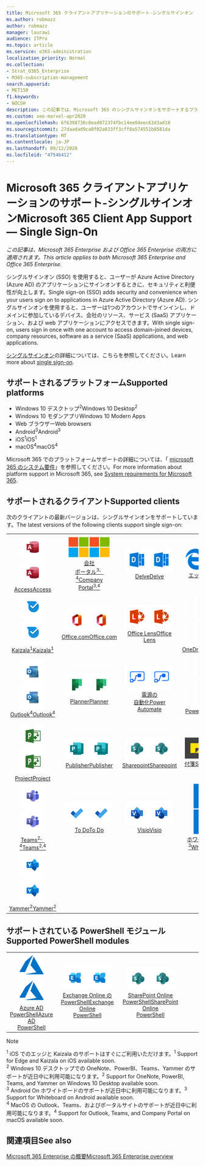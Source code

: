 ```yaml
---
title: Microsoft 365 クライアントアプリケーションのサポート-シングルサインオン
ms.author: robmazz
author: robmazz
manager: laurawi
audience: ITPro
ms.topic: article
ms.service: o365-administration
localization_priority: Normal
ms.collection:
- Strat_O365_Enterprise
- M365-subscription-management
search.appverid:
- MET150
f1.keywords:
- NOCSH
description: この記事では、Microsoft 365 のシングルサインオンをサポートするプラットフォーム、クライアント、および Powershell モジュールについて説明します。
ms.custom: seo-marvel-apr2020
ms.openlocfilehash: 6f6398736c8ead072374fbc14ee04eec63d3ad18
ms.sourcegitcommit: 27daadad9ca0f02a833ff3cff8a574551b9581da
ms.translationtype: MT
ms.contentlocale: ja-JP
ms.lasthandoff: 09/12/2020
ms.locfileid: "47546412"
---
```

# <a name="microsoft-365-client-app-support--single-sign-on"></a><span data-ttu-id="6c417-103">Microsoft 365 クライアントアプリケーションのサポート-シングルサインオン</span><span class="sxs-lookup"><span data-stu-id="6c417-103">Microsoft 365 Client App Support — Single Sign-On</span></span>

<span data-ttu-id="6c417-104">*この記事は、Microsoft 365 Enterprise および Office 365 Enterprise の両方に適用されます。*</span><span class="sxs-lookup"><span data-stu-id="6c417-104">*This article applies to both Microsoft 365 Enterprise and Office 365 Enterprise.*</span></span>

<span data-ttu-id="6c417-105">シングルサインオン (SSO) を使用すると、ユーザーが Azure Active Directory (Azure AD) のアプリケーションにサインオンするときに、セキュリティと利便性が向上します。</span><span class="sxs-lookup"><span data-stu-id="6c417-105">Single sign-on (SSO) adds security and convenience when your users sign on to applications in Azure Active Directory (Azure AD).</span></span> <span data-ttu-id="6c417-106">シングルサインオンを使用すると、ユーザーは1つのアカウントでサインインし、ドメインに参加しているデバイス、会社のリソース、サービス (SaaS) アプリケーション、および web アプリケーションにアクセスできます。</span><span class="sxs-lookup"><span data-stu-id="6c417-106">With single sign-on, users sign in once with one account to access domain-joined devices, company resources, software as a service (SaaS) applications, and web applications.</span></span>

<span data-ttu-id="6c417-107">[シングルサインオン](https://docs.microsoft.com/azure/active-directory/manage-apps/what-is-single-sign-on)の詳細については、こちらを参照してください。</span><span class="sxs-lookup"><span data-stu-id="6c417-107">Learn more about [single sign-on](https://docs.microsoft.com/azure/active-directory/manage-apps/what-is-single-sign-on).</span></span>

## <a name="supported-platforms"></a><span data-ttu-id="6c417-108">サポートされるプラットフォーム</span><span class="sxs-lookup"><span data-stu-id="6c417-108">Supported platforms</span></span>

 - <span data-ttu-id="6c417-109">Windows 10 デスクトップ<sup>2</sup></span><span class="sxs-lookup"><span data-stu-id="6c417-109">Windows 10 Desktop<sup>2</sup></span></span>
 - <span data-ttu-id="6c417-110">Windows 10 モダンアプリ</span><span class="sxs-lookup"><span data-stu-id="6c417-110">Windows 10 Modern Apps</span></span>
 - <span data-ttu-id="6c417-111">Web ブラウザー</span><span class="sxs-lookup"><span data-stu-id="6c417-111">Web browsers</span></span>
 - <span data-ttu-id="6c417-112">Android<sup>3</sup></span><span class="sxs-lookup"><span data-stu-id="6c417-112">Android<sup>3</sup></span></span>
 - <span data-ttu-id="6c417-113">iOS<sup>1</sup></span><span class="sxs-lookup"><span data-stu-id="6c417-113">iOS<sup>1</sup></span></span>
 - <span data-ttu-id="6c417-114">macOS<sup>4</sup></span><span class="sxs-lookup"><span data-stu-id="6c417-114">macOS<sup>4</sup></span></span>

<span data-ttu-id="6c417-115">Microsoft 365 でのプラットフォームサポートの詳細については、「 [microsoft 365 のシステム要件](https://products.office.com/office-system-requirements)」を参照してください。</span><span class="sxs-lookup"><span data-stu-id="6c417-115">For more information about platform support in Microsoft 365, see [System requirements for Microsoft 365](https://products.office.com/office-system-requirements).</span></span>

## <a name="supported-clients"></a><span data-ttu-id="6c417-116">サポートされるクライアント</span><span class="sxs-lookup"><span data-stu-id="6c417-116">Supported clients</span></span>

<span data-ttu-id="6c417-117">次のクライアントの最新バージョンは、シングルサインオンをサポートしています。</span><span class="sxs-lookup"><span data-stu-id="6c417-117">The latest versions of the following clients support single sign-on:</span></span>

| | | | | | |
|:---:|:---:|:---:|:---:|:---:|:---:|
| <span data-ttu-id="6c417-118">![Access アイコン](../media/o365-access-64x64.png)</span><span class="sxs-lookup"><span data-stu-id="6c417-118">![Access icon](../media/o365-access-64x64.png)</span></span> <br> [<span data-ttu-id="6c417-119">Access</span><span class="sxs-lookup"><span data-stu-id="6c417-119">Access</span></span>](https://products.office.com/access) | <span data-ttu-id="6c417-120">![会社のポータルのアイコン](../media/o365-microsoft-64x64.png)</span><span class="sxs-lookup"><span data-stu-id="6c417-120">![Company portal icon](../media/o365-microsoft-64x64.png)</span></span> <br> [<span data-ttu-id="6c417-121">会社 <br> ポータル<sup>3、4</sup></span><span class="sxs-lookup"><span data-stu-id="6c417-121">Company <br> Portal<sup>3,4</sup> </span></span>](https://docs.microsoft.com/intune-user-help/sign-in-to-the-company-portal) | <span data-ttu-id="6c417-122">![Delve アイコン](../media/o365-delve-64x64.png)</span><span class="sxs-lookup"><span data-stu-id="6c417-122">![Delve icon](../media/o365-delve-64x64.png)</span></span> <br> [<span data-ttu-id="6c417-123">Delve</span><span class="sxs-lookup"><span data-stu-id="6c417-123">Delve</span></span>](https://products.office.com/business/intelligent-search) | <span data-ttu-id="6c417-124">![エッジアイコン](../media/o365-edge-64x64.png)</span><span class="sxs-lookup"><span data-stu-id="6c417-124">![Edge icon](../media/o365-edge-64x64.png)</span></span> <br> [<span data-ttu-id="6c417-125">エッジ<sup>1</sup></span><span class="sxs-lookup"><span data-stu-id="6c417-125">Edge<sup>1</sup></span></span>](https://www.microsoft.com/windows/microsoft-edge) | <span data-ttu-id="6c417-126">![Excel アイコン](../media/o365-excel-64x64.png)</span><span class="sxs-lookup"><span data-stu-id="6c417-126">![Excel icon](../media/o365-excel-64x64.png)</span></span> <br> [<span data-ttu-id="6c417-127">Excel</span><span class="sxs-lookup"><span data-stu-id="6c417-127">Excel</span></span>](https://products.office.com/excel) 
| <span data-ttu-id="6c417-128">![Kaizala アイコン](../media/o365-kaizala-64x64.png)</span><span class="sxs-lookup"><span data-stu-id="6c417-128">![Kaizala icon](../media/o365-kaizala-64x64.png)</span></span> <br> [<span data-ttu-id="6c417-129">Kaizala<sup>1</sup></span><span class="sxs-lookup"><span data-stu-id="6c417-129">Kaizala<sup>1</sup></span></span>](https://products.office.com/en/business/microsoft-kaizala) | <span data-ttu-id="6c417-130">![Office.com アイコン](../media/o365-office-64x64.png)</span><span class="sxs-lookup"><span data-stu-id="6c417-130">![Office.com icon](../media/o365-office-64x64.png)</span></span> <br> [<span data-ttu-id="6c417-131">Office.com</span><span class="sxs-lookup"><span data-stu-id="6c417-131">Office.com</span></span>](https://www.office.com/) | <span data-ttu-id="6c417-132">![レンズアイコン](../media/o365-lens-64x64.png)</span><span class="sxs-lookup"><span data-stu-id="6c417-132">![Lens icon](../media/o365-lens-64x64.png)</span></span> <br> [<span data-ttu-id="6c417-133">Office Lens</span><span class="sxs-lookup"><span data-stu-id="6c417-133">Office Lens</span></span>](https://www.microsoft.com/p/office-lens/9wzdncrfj3t8?activetab=pivot%3Aoverviewtab) | <span data-ttu-id="6c417-134">![OneDrive for Business アイコン](../media/o365-OneDrive-64x64.png)</span><span class="sxs-lookup"><span data-stu-id="6c417-134">![OneDrive for Business icon](../media/o365-OneDrive-64x64.png)</span></span> <br> [<span data-ttu-id="6c417-135">OneDrive</span><span class="sxs-lookup"><span data-stu-id="6c417-135">OneDrive</span></span>](https://products.office.com/onedrive-for-business/online-cloud-storage) | <span data-ttu-id="6c417-136">![OneNote アイコン](../media/o365-OneNote-64x64.png)</span><span class="sxs-lookup"><span data-stu-id="6c417-136">![OneNote icon](../media/o365-OneNote-64x64.png)</span></span> <br> [<span data-ttu-id="6c417-137">OneNote<sup>2</sup></span><span class="sxs-lookup"><span data-stu-id="6c417-137">OneNote<sup>2</sup></span></span>](https://products.office.com/onenote) 
| <span data-ttu-id="6c417-138">![Outlook アイコン](../media/o365-outlook-64x64.png)</span><span class="sxs-lookup"><span data-stu-id="6c417-138">![Outlook icon](../media/o365-outlook-64x64.png)</span></span> <br> [<span data-ttu-id="6c417-139">Outlook<sup>4</sup></span><span class="sxs-lookup"><span data-stu-id="6c417-139">Outlook<sup>4</sup></span></span>](https://products.office.com/outlook) | <span data-ttu-id="6c417-140">![Planner アイコン](../media/o365-planner-64x64.png)</span><span class="sxs-lookup"><span data-stu-id="6c417-140">![Planner icon](../media/o365-planner-64x64.png)</span></span> <br> [<span data-ttu-id="6c417-141">Planner</span><span class="sxs-lookup"><span data-stu-id="6c417-141">Planner</span></span>](https://products.office.com/business/task-management-software) | <span data-ttu-id="6c417-142">![電源の自動化アイコン](../media/o365-flow-64x64.png)</span><span class="sxs-lookup"><span data-stu-id="6c417-142">![Power Automate icon](../media/o365-flow-64x64.png)</span></span> <br> [<span data-ttu-id="6c417-143">電源の <br> 自動化</span><span class="sxs-lookup"><span data-stu-id="6c417-143">Power <br> Automate</span></span>](https://flow.microsoft.com) | <span data-ttu-id="6c417-144">![PowerBI アイコン](../media/o365-powerbi-64x64.png)</span><span class="sxs-lookup"><span data-stu-id="6c417-144">![PowerBI icon](../media/o365-powerbi-64x64.png)</span></span> <br> [<span data-ttu-id="6c417-145">Power BI<sup>2</sup></span><span class="sxs-lookup"><span data-stu-id="6c417-145">Power BI<sup>2</sup></span></span>](https://powerbi.microsoft.com)| <span data-ttu-id="6c417-146">![PowerPoint アイコン](../media/o365-powerpoint-64x64.png)</span><span class="sxs-lookup"><span data-stu-id="6c417-146">![PowerPoint icon](../media/o365-powerpoint-64x64.png)</span></span> <br> [<span data-ttu-id="6c417-147">PowerPoint</span><span class="sxs-lookup"><span data-stu-id="6c417-147">PowerPoint</span></span>](https://products.office.com/powerpoint) 
| <span data-ttu-id="6c417-148">![Project アイコン](../media/o365-project-64x64.png)</span><span class="sxs-lookup"><span data-stu-id="6c417-148">![Project icon](../media/o365-project-64x64.png)</span></span> <br> [<span data-ttu-id="6c417-149">Project</span><span class="sxs-lookup"><span data-stu-id="6c417-149">Project</span></span>](https://products.office.com/project) | <span data-ttu-id="6c417-150">![Publisher アイコン](../media/o365-publisher-64x64.png)</span><span class="sxs-lookup"><span data-stu-id="6c417-150">![Publisher icon](../media/o365-publisher-64x64.png)</span></span> <br> [<span data-ttu-id="6c417-151">Publisher</span><span class="sxs-lookup"><span data-stu-id="6c417-151">Publisher</span></span>](https://products.office.com/publisher) | <span data-ttu-id="6c417-152">![SharePoint アイコン](../media/o365-sharepoint-64x64.png)</span><span class="sxs-lookup"><span data-stu-id="6c417-152">![SharePoint icon](../media/o365-sharepoint-64x64.png)</span></span> <br> [<span data-ttu-id="6c417-153">Sharepoint</span><span class="sxs-lookup"><span data-stu-id="6c417-153">Sharepoint</span></span>](https://products.office.com/sharepoint) | <span data-ttu-id="6c417-154">![付箋アイコン](../media/o365-stickynotes-64x64.png)</span><span class="sxs-lookup"><span data-stu-id="6c417-154">![Sticky Notes icon](../media/o365-stickynotes-64x64.png)</span></span> <br> [<span data-ttu-id="6c417-155">付箋</span><span class="sxs-lookup"><span data-stu-id="6c417-155">Sticky Notes</span></span>](https://www.microsoft.com/p/microsoft-sticky-notes/9nblggh4qghw)  | <span data-ttu-id="6c417-156">![Sway アイコン](../media/o365-sway-64x64.png)</span><span class="sxs-lookup"><span data-stu-id="6c417-156">![Sway icon](../media/o365-sway-64x64.png)</span></span> <br> [<span data-ttu-id="6c417-157">Sway</span><span class="sxs-lookup"><span data-stu-id="6c417-157">Sway</span></span>](https://sway.com) 
| <span data-ttu-id="6c417-158">![Teams アイコン](../media/o365-teams-64x64.png)</span><span class="sxs-lookup"><span data-stu-id="6c417-158">![Teams icon](../media/o365-teams-64x64.png)</span></span> <br> [<span data-ttu-id="6c417-159">Teams<sup>2、4</sup></span><span class="sxs-lookup"><span data-stu-id="6c417-159">Teams<sup>2,4</sup></span></span>](https://products.office.com/microsoft-teams/group-chat-software) | <span data-ttu-id="6c417-160">![To Do アイコン](../media/o365-todo-64x64.png)</span><span class="sxs-lookup"><span data-stu-id="6c417-160">![To Do icon](../media/o365-todo-64x64.png)</span></span> <br> [<span data-ttu-id="6c417-161">To Do</span><span class="sxs-lookup"><span data-stu-id="6c417-161">To Do</span></span>](https://todo.microsoft.com) | <span data-ttu-id="6c417-162">![Visio アイコン](../media/o365-visio-64x64.png)</span><span class="sxs-lookup"><span data-stu-id="6c417-162">![Visio icon](../media/o365-visio-64x64.png)</span></span> <br> [<span data-ttu-id="6c417-163">Visio</span><span class="sxs-lookup"><span data-stu-id="6c417-163">Visio</span></span>](https://products.office.com/visio/flowchart-software) | <span data-ttu-id="6c417-164">![Whiteboard アイコン](../media/o365-whiteboard-64x64.png)</span><span class="sxs-lookup"><span data-stu-id="6c417-164">![Whiteboard icon](../media/o365-whiteboard-64x64.png)</span></span> <br> [<span data-ttu-id="6c417-165">ホワイトボード<sup>3</sup></span><span class="sxs-lookup"><span data-stu-id="6c417-165">Whiteboard<sup>3</sup></span></span>](https://whiteboard.microsoft.com/) | <span data-ttu-id="6c417-166">![Word アイコン](../media/o365-word-64x64.png)</span><span class="sxs-lookup"><span data-stu-id="6c417-166">![Word icon](../media/o365-word-64x64.png)</span></span> <br> [<span data-ttu-id="6c417-167">Word</span><span class="sxs-lookup"><span data-stu-id="6c417-167">Word</span></span>](https://products.office.com/word) 
| <span data-ttu-id="6c417-168">![Yammer アイコン](../media/o365-yammer-64x64.png)</span><span class="sxs-lookup"><span data-stu-id="6c417-168">![Yammer icon](../media/o365-yammer-64x64.png)</span></span> <br> [<span data-ttu-id="6c417-169">Yammer<sup>2</sup></span><span class="sxs-lookup"><span data-stu-id="6c417-169">Yammer<sup>2</sup></span></span>](https://products.office.com/yammer/yammer-overview) |

## <a name="supported-powershell-modules"></a><span data-ttu-id="6c417-170">サポートされている PowerShell モジュール</span><span class="sxs-lookup"><span data-stu-id="6c417-170">Supported PowerShell modules</span></span>

| | | | | | |
|:---:|:---:|:---:|:---:|:---:|:---:|
| <span data-ttu-id="6c417-171">![Azure アイコン](../media/o365-azure-64x64.png)</span><span class="sxs-lookup"><span data-stu-id="6c417-171">![Azure icon](../media/o365-azure-64x64.png)</span></span> <br> [<span data-ttu-id="6c417-172">Azure AD <br> PowerShell</span><span class="sxs-lookup"><span data-stu-id="6c417-172">Azure AD <br> PowerShell</span></span>](https://docs.microsoft.com/powershell/azure/active-directory/overview?view=azureadps-2.0) | <span data-ttu-id="6c417-173">![Exchange アイコン](../media/o365-exchange-64x64.png)</span><span class="sxs-lookup"><span data-stu-id="6c417-173">![Exchange icon](../media/o365-exchange-64x64.png)</span></span> <br> [<span data-ttu-id="6c417-174">Exchange Online の <br> PowerShell</span><span class="sxs-lookup"><span data-stu-id="6c417-174">Exchange Online <br> PowerShell</span></span>](https://docs.microsoft.com/powershell/exchange/exchange-online-powershell) | <span data-ttu-id="6c417-175">![SharePoint アイコン](../media/o365-sharepoint-64x64.png)</span><span class="sxs-lookup"><span data-stu-id="6c417-175">![SharePoint icon](../media/o365-sharepoint-64x64.png)</span></span> <br> [<span data-ttu-id="6c417-176">SharePoint Online <br> PowerShell</span><span class="sxs-lookup"><span data-stu-id="6c417-176">SharePoint Online <br> PowerShell</span></span>](https://docs.microsoft.com/powershell/sharepoint/sharepoint-online/connect-sharepoint-online)

> [!NOTE]
> <span data-ttu-id="6c417-177"><sup>1</sup> iOS でのエッジと Kaizala のサポートはすぐにご利用いただけます。</span><span class="sxs-lookup"><span data-stu-id="6c417-177"><sup>1</sup> Support for Edge and Kaizala on iOS available soon.</span></span> <br>
> <span data-ttu-id="6c417-178"><sup>2</sup> Windows 10 デスクトップでの OneNote、PowerBI、Teams、Yammer のサポートが近日中に利用可能になります。</span><span class="sxs-lookup"><span data-stu-id="6c417-178"><sup>2</sup> Support for OneNote, PowerBI, Teams, and Yammer on Windows 10 Desktop available soon.</span></span> <br>
> <span data-ttu-id="6c417-179"><sup>3</sup> Android On ホワイトボードのサポートが近日中に利用可能になります。</span><span class="sxs-lookup"><span data-stu-id="6c417-179"><sup>3</sup> Support for Whiteboard on Android available soon.</span></span> <br>
> <span data-ttu-id="6c417-180"><sup>4</sup> MacOS の Outlook、Teams、およびポータルサイトのサポートが近日中に利用可能になります。</span><span class="sxs-lookup"><span data-stu-id="6c417-180"><sup>4</sup> Support for Outlook, Teams, and Company Portal on macOS available soon.</span></span> <br>

## <a name="see-also"></a><span data-ttu-id="6c417-181">関連項目</span><span class="sxs-lookup"><span data-stu-id="6c417-181">See also</span></span>

[<span data-ttu-id="6c417-182">Microsoft 365 Enterprise の概要</span><span class="sxs-lookup"><span data-stu-id="6c417-182">Microsoft 365 Enterprise overview</span></span>](microsoft-365-overview.md)
